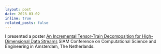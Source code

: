 ```yaml
---
layout: post
date: 2023-03-02
inline: true
related_posts: false
---
```



I presented a poster [An Incremental Tensor-Train Decomposition for High-Dimensional Data Streams](/assets/pdf/SIAM_CSE23Poster.pdf) SIAM Conference on Computational Science and Engineering in Amsterdam, The Netherlands.